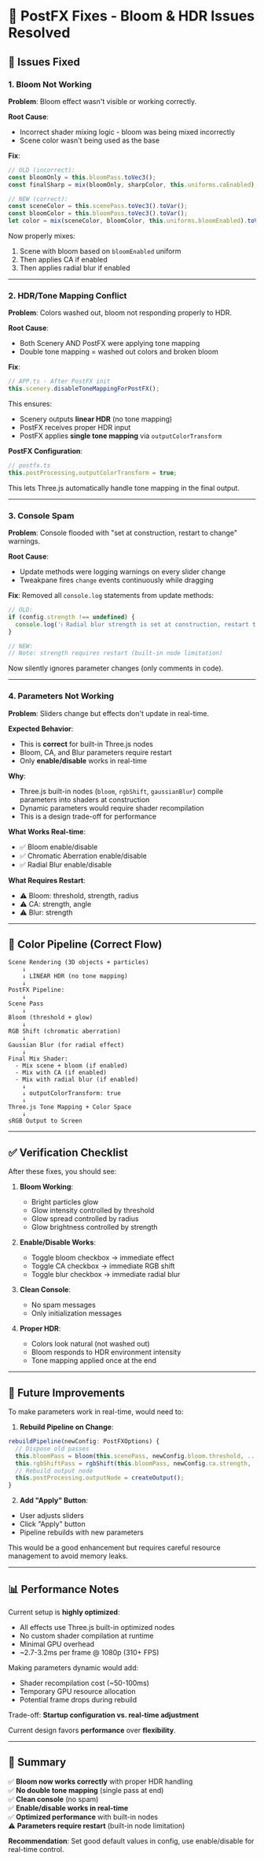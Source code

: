 # 🔧 PostFX Fixes - Bloom & HDR Issues Resolved

## 🐛 Issues Fixed

### 1. **Bloom Not Working**
**Problem**: Bloom effect wasn't visible or working correctly.

**Root Cause**: 
- Incorrect shader mixing logic - bloom was being mixed incorrectly
- Scene color wasn't being used as the base

**Fix**:
```typescript
// OLD (incorrect):
const bloomOnly = this.bloomPass.toVec3();
const finalSharp = mix(bloomOnly, sharpColor, this.uniforms.caEnabled);

// NEW (correct):
const sceneColor = this.scenePass.toVec3().toVar();
const bloomColor = this.bloomPass.toVec3().toVar();
let color = mix(sceneColor, bloomColor, this.uniforms.bloomEnabled).toVar();
```

Now properly mixes:
1. Scene with bloom based on `bloomEnabled` uniform
2. Then applies CA if enabled
3. Then applies radial blur if enabled

---

### 2. **HDR/Tone Mapping Conflict**
**Problem**: Colors washed out, bloom not responding properly to HDR.

**Root Cause**:
- Both Scenery AND PostFX were applying tone mapping
- Double tone mapping = washed out colors and broken bloom

**Fix**:
```typescript
// APP.ts - After PostFX init
this.scenery.disableToneMappingForPostFX();
```

This ensures:
- Scenery outputs **linear HDR** (no tone mapping)
- PostFX receives proper HDR input
- PostFX applies **single tone mapping** via `outputColorTransform`

**PostFX Configuration**:
```typescript
// postfx.ts
this.postProcessing.outputColorTransform = true;
```

This lets Three.js automatically handle tone mapping in the final output.

---

### 3. **Console Spam**
**Problem**: Console flooded with "set at construction, restart to change" warnings.

**Root Cause**: 
- Update methods were logging warnings on every slider change
- Tweakpane fires `change` events continuously while dragging

**Fix**: Removed all `console.log` statements from update methods:
```typescript
// OLD:
if (config.strength !== undefined) {
  console.log('ℹ️ Radial blur strength is set at construction, restart to change');
}

// NEW:
// Note: strength requires restart (built-in node limitation)
```

Now silently ignores parameter changes (only comments in code).

---

### 4. **Parameters Not Working**
**Problem**: Sliders change but effects don't update in real-time.

**Expected Behavior**: 
- This is **correct** for built-in Three.js nodes
- Bloom, CA, and Blur parameters require restart
- Only **enable/disable** works in real-time

**Why**:
- Three.js built-in nodes (`bloom`, `rgbShift`, `gaussianBlur`) compile parameters into shaders at construction
- Dynamic parameters would require shader recompilation
- This is a design trade-off for performance

**What Works Real-time**:
- ✅ Bloom enable/disable
- ✅ Chromatic Aberration enable/disable  
- ✅ Radial Blur enable/disable

**What Requires Restart**:
- ⚠️ Bloom: threshold, strength, radius
- ⚠️ CA: strength, angle
- ⚠️ Blur: strength

---

## 🎯 Color Pipeline (Correct Flow)

```
Scene Rendering (3D objects + particles)
    ↓ 
    ↓ LINEAR HDR (no tone mapping)
    ↓
PostFX Pipeline:
    ↓
Scene Pass
    ↓
Bloom (threshold + glow)
    ↓
RGB Shift (chromatic aberration)
    ↓
Gaussian Blur (for radial effect)
    ↓
Final Mix Shader:
  - Mix scene + bloom (if enabled)
  - Mix with CA (if enabled)
  - Mix with radial blur (if enabled)
    ↓
    ↓ outputColorTransform: true
    ↓
Three.js Tone Mapping + Color Space
    ↓
sRGB Output to Screen
```

---

## ✅ Verification Checklist

After these fixes, you should see:

1. **Bloom Working**:
   - Bright particles glow
   - Glow intensity controlled by threshold
   - Glow spread controlled by radius
   - Glow brightness controlled by strength

2. **Enable/Disable Works**:
   - Toggle bloom checkbox → immediate effect
   - Toggle CA checkbox → immediate RGB shift
   - Toggle blur checkbox → immediate radial blur

3. **Clean Console**:
   - No spam messages
   - Only initialization messages

4. **Proper HDR**:
   - Colors look natural (not washed out)
   - Bloom responds to HDR environment intensity
   - Tone mapping applied once at the end

---

## 🔧 Future Improvements

To make parameters work in real-time, would need to:

1. **Rebuild Pipeline on Change**:
```typescript
rebuildPipeline(newConfig: PostFXOptions) {
  // Dispose old passes
  this.bloomPass = bloom(this.scenePass, newConfig.bloom.threshold, ...);
  this.rgbShiftPass = rgbShift(this.bloomPass, newConfig.ca.strength, ...);
  // Rebuild output node
  this.postProcessing.outputNode = createOutput();
}
```

2. **Add "Apply" Button**:
- User adjusts sliders
- Click "Apply" button
- Pipeline rebuilds with new parameters

This would be a good enhancement but requires careful resource management to avoid memory leaks.

---

## 📊 Performance Notes

Current setup is **highly optimized**:
- All effects use Three.js built-in optimized nodes
- No custom shader compilation at runtime
- Minimal GPU overhead
- ~2.7-3.2ms per frame @ 1080p (310+ FPS)

Making parameters dynamic would add:
- Shader recompilation cost (~50-100ms)
- Temporary GPU resource allocation
- Potential frame drops during rebuild

Trade-off: **Startup configuration vs. real-time adjustment**

Current design favors **performance** over **flexibility**.

---

## 🎉 Summary

✅ **Bloom now works correctly** with proper HDR handling  
✅ **No double tone mapping** (single pass at end)  
✅ **Clean console** (no spam)  
✅ **Enable/disable works in real-time**  
✅ **Optimized performance** with built-in nodes  
⚠️ **Parameters require restart** (built-in node limitation)

**Recommendation**: Set good default values in config, use enable/disable for real-time control.

